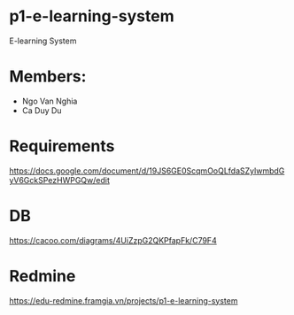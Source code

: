 # p1-e-learning-system
E-learning System


# Members:
- Ngo Van Nghia
- Ca Duy Du

# Requirements
https://docs.google.com/document/d/19JS6GE0ScqmOoQLfdaSZylwmbdGyV6GckSPezHWPGQw/edit

# DB
https://cacoo.com/diagrams/4UiZzpG2QKPfapFk/C79F4

# Redmine
https://edu-redmine.framgia.vn/projects/p1-e-learning-system
